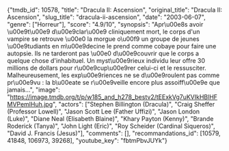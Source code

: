 {"tmdb_id": 10578, "title": "Dracula II: Ascension", "original_title": "Dracula II: Ascension", "slug_title": "dracula-ii-ascension", "date": "2003-06-07", "genre": ["Horreur"], "score": "4.9/10", "synopsis": "Apr\u00e8s avoir \u00e9t\u00e9 d\u00e9clar\u00e9 cliniquement mort, le corps d'un vampire se retrouve \u00e0 la morgue o\u00f9 un groupe de jeunes \u00e9tudiants en m\u00e9decine le prend comme cobaye pour faire une autopsie. Ils ne tarderont pas \u00e0 d\u00e9couvrir que le corps a quelque chose d'inhabituel. Un myst\u00e9rieux individu leur offre 30 millions de dollars pour r\u00e9cup\u00e9rer celui-ci et le ressusciter. Malheureusement, les exp\u00e9riences ne se d\u00e9roulent pas comme pr\u00e9vu : la b\u00eate se r\u00e9veille encore plus assoiff\u00e9e que jamais...", "image": "https://image.tmdb.org/t/p/w185_and_h278_bestv2/tEExkVg7uKVIkHBlHFMVPemlHuh.jpg", "actors": ["Stephen Billington (Dracula)", "Craig Sheffer (Professor Lowell)", "Jason Scott Lee (Father Uffizi)", "Jason London (Luke)", "Diane Neal (Elisabeth Blaine)", "Khary Payton (Kenny)", "Brande Roderick (Tanya)", "John Light (Eric)", "Roy Scheider (Cardinal Siqueros)", "David J. Francis (Jesus)"], "comments": [], "recommandations_id": [10579, 41848, 106973, 39268], "youtube_key": "fbtmPbvJUYk"}
